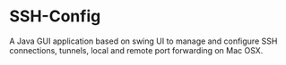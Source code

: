 # SSH-Config
A Java GUI application based on swing UI to manage and configure SSH connections, tunnels, local and remote port forwarding on Mac OSX.
